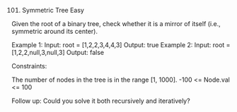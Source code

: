 101. Symmetric Tree
Easy

Given the root of a binary tree, check whether it is a mirror of itself (i.e., symmetric around its center).

 

Example 1:
Input: root = [1,2,2,3,4,4,3]
Output: true
Example 2:
Input: root = [1,2,2,null,3,null,3]
Output: false
 

Constraints:

The number of nodes in the tree is in the range [1, 1000].
-100 <= Node.val <= 100
 

Follow up: Could you solve it both recursively and iteratively?